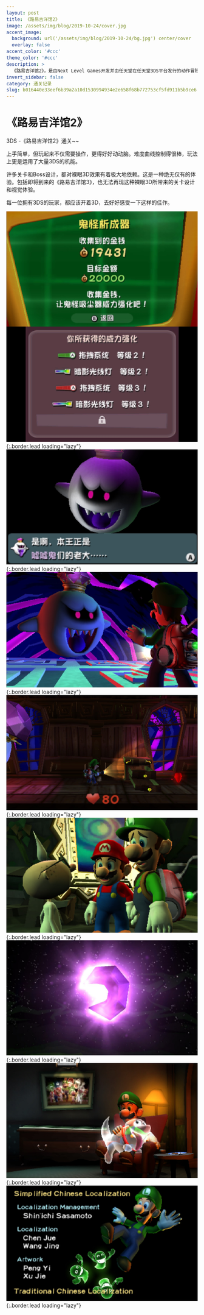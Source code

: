 ```yaml
---
layout: post
title: 《路易吉洋馆2》
image: /assets/img/blog/2019-10-24/cover.jpg
accent_image: 
  background: url('/assets/img/blog/2019-10-24/bg.jpg') center/cover
  overlay: false
accent_color: '#ccc'
theme_color: '#ccc'
description: >
  《路易吉洋馆2》，是由Next Level Games开发并由任天堂在任天堂3DS平台发行的动作冒险游戏。游戏2013年在日本、欧美和台港推出，是2001年GameCube游戏《路易吉洋馆》的续作。这是马力欧系列中，在《马力欧失踪记》和《路易吉洋馆》之后，又一款以路易吉为主人公的游戏。
invert_sidebar: false
category: 通关记录
slug: b016440e33eef6b39a2a10d1530994934e2e658f68b772753cf5fd911b5b9ce6
---
```


# 《路易吉洋馆2》

3DS -《路易吉洋馆2》通关~~

上手简单，但玩起来不仅需要操作，更得好好动动脑。难度曲线控制得很棒，玩法上更是运用了大量3DS的机能。

许多关卡和Boss设计，都对裸眼3D效果有着极大地依赖。这是一种绝无仅有的体验。包括即将到来的《路易吉洋馆3》，也无法再现这种裸眼3D所带来的关卡设计和视觉体验。

每一位拥有3DS的玩家，都应该开着3D，去好好感受一下这样的佳作。

![](/assets/img/blog/2019-10-24/1.jpg){:.border.lead loading="lazy"}
![](/assets/img/blog/2019-10-24/2.jpg){:.border.lead loading="lazy"}
![](/assets/img/blog/2019-10-24/3.jpg){:.border.lead loading="lazy"}
![](/assets/img/blog/2019-10-24/4.jpg){:.border.lead loading="lazy"}
![](/assets/img/blog/2019-10-24/5.jpg){:.border.lead loading="lazy"}
![](/assets/img/blog/2019-10-24/6.jpg){:.border.lead loading="lazy"}
![](/assets/img/blog/2019-10-24/7.jpg){:.border.lead loading="lazy"}
![](/assets/img/blog/2019-10-24/8.jpg){:.border.lead loading="lazy"}

